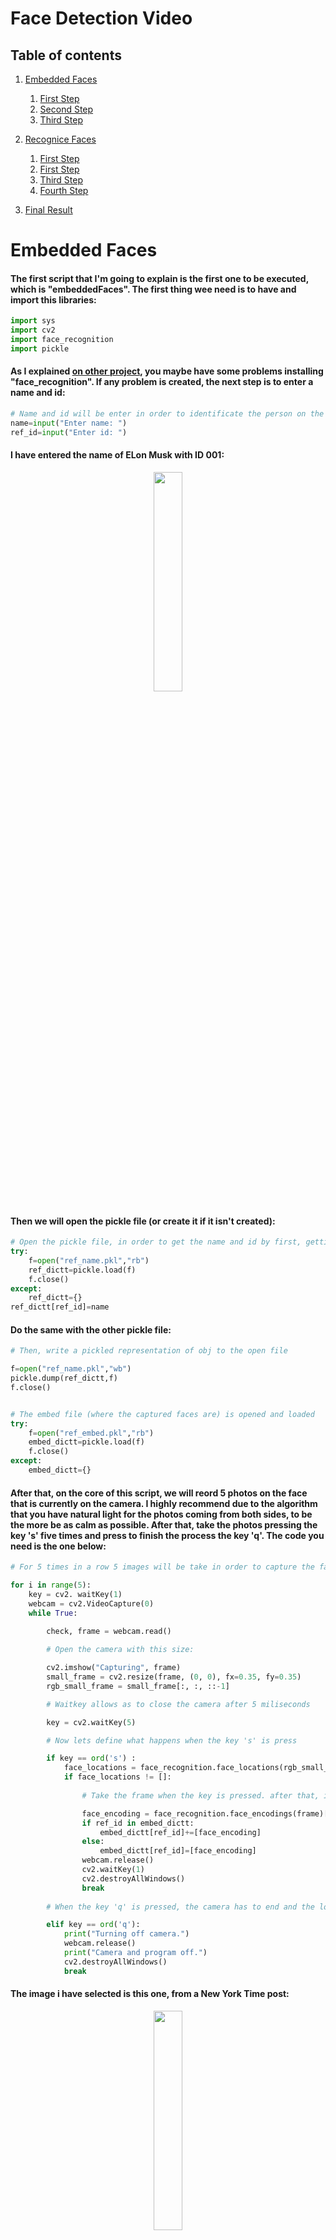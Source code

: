 # Face Detection Video

## Table of contents
1. [Embedded Faces](#embedded)  
    1. [First Step](#embedfirst)
    2. [Second Step](#embedsecond)
    3. [Third Step](#embedthird)

2. [Recognice Faces](#recognize)
    1. [First Step](#recognizefirst)
    2. [First Step](#recognizesecond)
    3. [Third Step](#recognizethird)
    4. [Fourth Step](#recognizefourth)

3. [Final Result](#final)


# Embedded Faces <a name="embedded"></a>

#### The first script that I'm going to explain is the first one to be executed, which is "embeddedFaces". The first thing wee need is to have and import this libraries: <a name="embedfirst"></a>

```python
import sys
import cv2 
import face_recognition
import pickle
```

#### As I explained [on other project](https://github.com/pablodaniel99/detectFaces/blob/main/README.md#maybe-you-have-some-problems-importing-cv2-it-is-highly-recommended-to-use-virtual-studio-code-why-because-usign-this-platform-will-make-the-installation-of-this-package-way-more-easy-than-using-conda-o-pip-which-not-only-could-provoke-an-error-but-may-also-last-2-hours), you maybe have some problems installing "face_recognition". If any problem is created, the next step is to enter a name and id: <a name="embedsecond"></a>

```python
# Name and id will be enter in order to identificate the person on the camera
name=input("Enter name: ")
ref_id=input("Enter id: ")
```

#### I have entered the name of ELon Musk with ID 001: 

<p align="center" width="200%">
    <img width="30%" src="https://user-images.githubusercontent.com/116290888/199313545-526cc451-0f3f-4308-8fad-1f3db2ed4bf0.PNG"> 
</p>

#### Then we will open the pickle file (or create it if it isn't created): 

```python
# Open the pickle file, in order to get the name and id by first, getting the name
try:
	f=open("ref_name.pkl","rb")
	ref_dictt=pickle.load(f)
	f.close()
except:
	ref_dictt={}
ref_dictt[ref_id]=name
```
#### Do the same with the other pickle file:

```python
# Then, write a pickled representation of obj to the open file

f=open("ref_name.pkl","wb")
pickle.dump(ref_dictt,f)
f.close()


# The embed file (where the captured faces are) is opened and loaded 
try:
	f=open("ref_embed.pkl","rb")
	embed_dictt=pickle.load(f)
	f.close()
except:
	embed_dictt={}
```

#### After that, on the core of this script, we will reord 5 photos on the face that is currently on the camera. I highly recommend due to the algorithm that you have natural light for the photos coming from both sides, to be the more be as calm as possible. After that, take the photos pressing the key 's' five times and press to finish the process the key 'q'. The code you need is the one below: <a name="embedthird"></a>

```python
# For 5 times in a row 5 images will be take in order to capture the faces needed to detect the face in the other script

for i in range(5):
	key = cv2. waitKey(1)
	webcam = cv2.VideoCapture(0)
	while True:
	     
		check, frame = webcam.read()

		# Open the camera with this size:

		cv2.imshow("Capturing", frame)
		small_frame = cv2.resize(frame, (0, 0), fx=0.35, fy=0.35)
		rgb_small_frame = small_frame[:, :, ::-1]

		# Waitkey allows as to close the camera after 5 miliseconds

		key = cv2.waitKey(5)

		# Now lets define what happens when the key 's' is press

		if key == ord('s') : 
			face_locations = face_recognition.face_locations(rgb_small_frame)
			if face_locations != []:
				
				# Take the frame when the key is pressed. after that, in 1 milisecond, the camera window is destroyed

				face_encoding = face_recognition.face_encodings(frame)[0]
				if ref_id in embed_dictt:
					embed_dictt[ref_id]+=[face_encoding]
				else:
					embed_dictt[ref_id]=[face_encoding]
				webcam.release()
				cv2.waitKey(1)
				cv2.destroyAllWindows()     
				break
		
		# When the key 'q' is pressed, the camera has to end and the loop 'for' is done

		elif key == ord('q'):
			print("Turning off camera.")
			webcam.release()
			print("Camera and program off.")
			cv2.destroyAllWindows()
			break
```
#### The image i have selected is this one, from a New York Time post: 
<p align="center" width="200%">
    <img width="30%" src="https://user-images.githubusercontent.com/116290888/199306421-6b83beb5-55de-4696-841a-4651f6aa0105.PNG"> 
</p>

#### Now, all the work related with the first script is done, let's move forward to the second and las one.




# Recognice Faces <a name="recognize"></a>

#### The second script and last one script is the one executed in order to detect the faces recorded on the last script, for that mission, this libraries are necessary: 

```python
import face_recognition
import cv2
import numpy as np
import glob
import time
import csv
import pickle
```

### Recognice Faces <a name="recognizefirst"></a>

```python
# After playing embeddings script, the pickle files must be open in order to get all the faces and names

f=open("ref_name.pkl","rb")
ref_dictt=pickle.load(f)         
f.close()

f=open("ref_embed.pkl","rb")
embed_dictt=pickle.load(f)     
f.close()

known_face_encodings = []  # encodingd of all faces
known_face_names = []	   # ref_id of all faces
```

#### Afther that, we will create the object to record the faces on camera and the sum of variables needed to process the information:  <a name="recognizesecond"></a>

````python

# Then, start the record of the image
video_capture = cv2.VideoCapture(0)

# Initialize some variables to locate the face encodings and names
face_locations = []
face_encodings = []
face_names = []
process_this_frame = True
````

#### Afther that we create the core of the using a while loop that will execute forever until we eliminate or quite the face/s on camera that can be recognice by the algotithm. <a name="recognizethird"></a>

````python
while True  :

	# Grab a single frame of video
	ret, frame = video_capture.read()

	# Resize frame of video to 1/4 size for faster face recognition processing
	small_frame = cv2.resize(frame, (0, 0), fx=0.25, fy=0.25)

	# Convert the image from BGR color (which OpenCV uses) to RGB color (which face_recognition uses)
	rgb_small_frame = small_frame[:, :, ::-1]

	# Only process every other frame of video to save time
	if process_this_frame:
		# Find all the faces and face encodings in the current frame of video
		face_locations = face_recognition.face_locations(rgb_small_frame)
		face_encodings = face_recognition.face_encodings(rgb_small_frame, face_locations)

		face_names = []
		for face_encoding in face_encodings:
			# See if the face is a match for the known face(s)
			matches = face_recognition.compare_faces(known_face_encodings, face_encoding)
			name = "Unknown"

			# Or instead, use the known face with the smallest distance to the new face
			face_distances = face_recognition.face_distance(known_face_encodings, face_encoding)
			best_match_index = np.argmin(face_distances)
			if matches[best_match_index]:
				name = known_face_names[best_match_index]
			face_names.append(name)
			
	# Turn the variable the cotnrary of his current value
	process_this_frame = not process_this_frame
````


#### And here the results are display. Notacie that other color, label or whatever feature on the rectangle that is ont he recogniced face can be changed. I did choose red because is a very striking color but you can use whatever you want. Also you can change the size not onyl of the rectangle but the size of the window displayed. <a name="recognizefourth"></a>

````python
# Display the results
	for (top, right, bottom, left), name in zip(face_locations, face_names):
		
		# Scale back up face locations since the frame we detected in was scaled to 1/4 size
		top *= 4
		right *= 4
		bottom *= 4
		left *= 4

		# Create a rectangle with the red color
		cv2.rectangle(frame, (left, top), (right, bottom), (0, 0, 255), 2)

		# Draw a label with a name (the name stored before) below the face
		cv2.rectangle(frame, (left, bottom - 35), (right, bottom), (0, 0, 255), cv2.FILLED)
		font = cv2.FONT_HERSHEY_DUPLEX
		cv2.putText(frame, ref_dictt[name], (left + 6, bottom - 6), font, 1.0, (255, 255, 255), 1)
	font = cv2.FONT_HERSHEY_DUPLEX

	# Display the resulting imagecv2.putText(frame, ref_dictt[name], (left + 6, bottom - 6), font, 1.0, (255, 255, 255), 1)
	cv2.imshow('Video', frame)

	# Hit 'q' on the keyboard to stop and the execution
	if cv2.waitKey(1) & 0xFF == ord('q'):
		break
		
# Destroy the process if nothing is found
video_capture.release()
cv2.destroyAllWindows()
````

## Final Result <a name="final"></a>

#### First, you have to put your image/s in fornt of the camera. A window with the video the camera is capturing will be deployed and the face in this case, as you can see, is detected WITH OTHER COMPLETLY IMAGE:

<p align="center" width="200%">
    <img width="30%" src="https://user-images.githubusercontent.com/116290888/199321536-4cc5cf67-576c-4a53-9d01-010ddd2a22a1.PNG"> 
</p>


